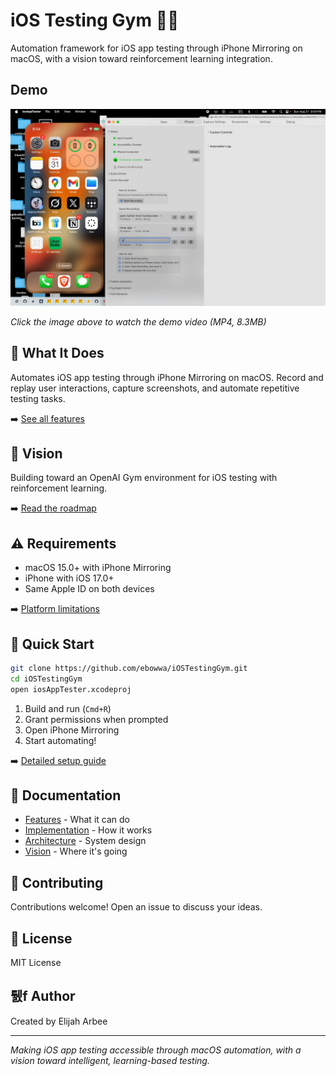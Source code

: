 # iOS Testing Gym 🏋️‍♂️

Automation framework for iOS app testing through iPhone Mirroring on macOS, with a vision toward reinforcement learning integration.

## Demo

[![Demo Video](https://github.com/ebowwa/iOSTestingGym/raw/main/demo_thumbnail.png)](https://github.com/ebowwa/iOSTestingGym/raw/main/demo.mp4)

*Click the image above to watch the demo video (MP4, 8.3MB)*

## 🎯 What It Does

Automates iOS app testing through iPhone Mirroring on macOS. Record and replay user interactions, capture screenshots, and automate repetitive testing tasks.

➡️ [See all features](docs/FEATURES.md)

## 🔮 Vision

Building toward an OpenAI Gym environment for iOS testing with reinforcement learning.

➡️ [Read the roadmap](docs/VISION.md)


## ⚠️ Requirements

- macOS 15.0+ with iPhone Mirroring
- iPhone with iOS 17.0+
- Same Apple ID on both devices

➡️ [Platform limitations](docs/iOS_AUTOMATION_LIMITATIONS.md)



## 🚦 Quick Start

```bash
git clone https://github.com/ebowwa/iOSTestingGym.git
cd iOSTestingGym
open iosAppTester.xcodeproj
```

1. Build and run (`Cmd+R`)
2. Grant permissions when prompted
3. Open iPhone Mirroring
4. Start automating!

➡️ [Detailed setup guide](docs/IMPLEMENTATION.md)



## 📝 Documentation

- [Features](docs/FEATURES.md) - What it can do
- [Implementation](docs/IMPLEMENTATION.md) - How it works
- [Architecture](docs/ARCHITECTURE.md) - System design
- [Vision](docs/VISION.md) - Where it's going

## 🤝 Contributing

Contributions welcome! Open an issue to discuss your ideas.

## 📜 License

MIT License

## 퉰f️ Author

Created by Elijah Arbee

---

*Making iOS app testing accessible through macOS automation, with a vision toward intelligent, learning-based testing.*
